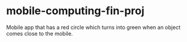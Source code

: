 # mobile-computing-fin-proj
Mobile app that has a red circle which turns into green when an object comes close to the mobile.
